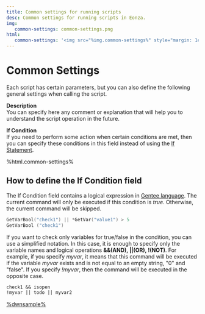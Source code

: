 ```yaml
---
title: Common settings for running scripts
desc: Common settings for running scripts in Eonza.
img:
   common-settings: common-settings.png
html:
   common-settings: '<img src="%img.common-settings%" style="margin: 1em 1em;"/>'
---
```

# Common Settings

Each script has certain parameters, but you can also define the following general settings when calling the script.

**Description**  
You can specify here any comment or explanation that will help you to understand the script operation in the future.

**If Condition**  
If you need to perform some action when certain conditions are met, then you can specify these conditions in this field instead of using the [If Statement](/scripts/if-statement.html).

%html.common-settings%

## How to define the If Condition field

The If Condition field contains a logical expression in [Gentee language](https://docs.gentee.org/). The current command will only be executed if this condition is *true*. Otherwise, the current command will be skipped.

``` go
GetVarBool("check1") || *GetVar("value1") > 5
GetVarBool ("check1")
```

If you want to check only variables for true/false in the condition, you can use a simplified notation. In this case, it is enough to specify only the variable names and logical operations **&&(AND), ||(OR), !(NOT)**. For example, if you specify *myvar*, it means that this command will be executed if the variable *myvar* exists and is not equal to an empty string, "0" and "false". If you specify *!myvar*, then the command will be executed in the opposite case.

``` txt
check1 && isopen
!myvar || todo || myvar2
```

[%dwnsample%](/samples/sample-7.yaml)
